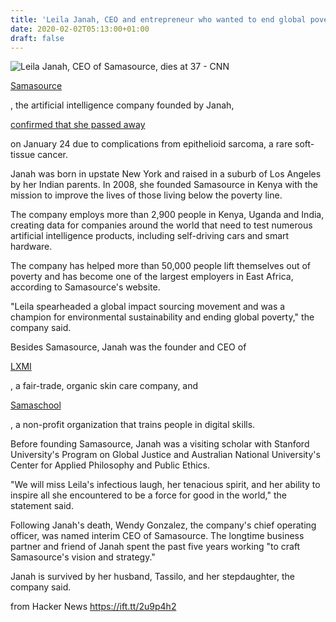 ```yaml
---
title: 'Leila Janah, CEO and entrepreneur who wanted to end global poverty, dies at 37'
date: 2020-02-02T05:13:00+01:00
draft: false
---
```


![](https://cdn.cnn.com/cnnnext/dam/assets/200201161753-01-leila-janah-obit-super-tease.jpg "Leila Janah, CEO of Samasource, dies at 37 - CNN")  

[Samasource](https://www.samasource.com/)

, the artificial intelligence company founded by Janah,

[confirmed that she passed away](https://www.samasource.com/company-announcement)

on January 24 due to complications from epithelioid sarcoma, a rare soft-tissue cancer.

Janah was born in upstate New York and raised in a suburb of Los Angeles by her Indian parents. In 2008, she founded Samasource in Kenya with the mission to improve the lives of those living below the poverty line.

The company employs more than 2,900 people in Kenya, Uganda and India, creating data for companies around the world that need to test numerous artificial intelligence products, including self-driving cars and smart hardware.

The company has helped more than 50,000 people lift themselves out of poverty and has become one of the largest employers in East Africa, according to Samasource's website.

"Leila spearheaded a global impact sourcing movement and was a champion for environmental sustainability and ending global poverty," the company said.

Besides Samasource, Janah was the founder and CEO of

[LXMI](https://lxmi.com/)

, a fair-trade, organic skin care company, and

[Samaschool](https://www.samaschool.org/)

, a non-profit organization that trains people in digital skills.

Before founding Samasource, Janah was a visiting scholar with Stanford University's Program on Global Justice and Australian National University's Center for Applied Philosophy and Public Ethics.

"We will miss Leila's infectious laugh, her tenacious spirit, and her ability to inspire all she encountered to be a force for good in the world," the statement said.

Following Janah's death, Wendy Gonzalez, the company's chief operating officer, was named interim CEO of Samasource. The longtime business partner and friend of Janah spent the past five years working "to craft Samasource's vision and strategy."

Janah is survived by her husband, Tassilo, and her stepdaughter, the company said.

  
  
from Hacker News https://ift.tt/2u9p4h2